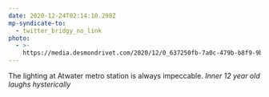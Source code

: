 ```yaml
---
date: 2020-12-24T02:14:10.298Z
mp-syndicate-to:
  - twitter_bridgy_no_link
photo:
  - >-
    https://media.desmondrivet.com/2020/12/0_637250fb-7a0c-479b-b8f9-9b1214718425.jpg
---
```


The lighting at Atwater metro station is always impeccable.    *Inner 12 year old laughs hysterically*
